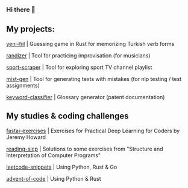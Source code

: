 ### Hi there 👋
<!--
**grt-pretender/grt-pretender** is a ✨ _special_ ✨ repository because its `README.md` (this file) appears on your GitHub profile.

Here are some ideas to get you started:

- 🔭 I’m currently working on ...
- 🌱 I’m currently learning ...
- 👯 I’m looking to collaborate on ...
- 🤔 I’m looking for help with ...
- 💬 Ask me about ...
- 📫 How to reach me: ...
- 😄 Pronouns: ...
- ⚡ Fun fact: ...
-->
## My projects:

[yeni-fiil](https://github.com/grt-pretender/yeni-fiil/) | Guessing game in Rust for memorizing Turkish verb forms

[randizer](https://github.com/grt-pretender/randizer/) | Tool for practicing improvisation (for musicians)

[sport-scraper](https://github.com/grt-pretender/sport-scraper) | Tool for exploring sport TV channel playlist

[mist-gen](https://github.com/grt-pretender/mist-gen) | Tool for generating texts with mistakes (for nlp testing / test assignments)

[keyword-classifier](https://github.com/grt-pretender/keyword-classifier/) | Glossary generator (patent documentation)

<!--

[chekhov_gen](https://github.com/grt-pretender/chekhov_gen/) | Content generation for social media using Chekhov`s letters

[for-dict](https://github.com/grt-pretender/for-dict/) | Tool for text preparation (voice recording)

[yeni-hitit](https://github.com/grt-pretender/yeni-hitit/) | Studying Turkish: my Anki cards, notes and related scripts
-->





## My studies & coding challenges

[fastai-exercises](https://github.com/grt-pretender/fastai-exercises/) | Exercises for Practical Deep Learning for Coders by Jeremy Howard

[reading-sicp](https://github.com/grt-pretender/reading-sicp/) | Solutions to some exercises from "Structure and Interpretation of Computer Programs"

[leetcode-snippets](https://github.com/grt-pretender/leetcode-snippets/) | Using Python, Rust & Go

[advent-of-code](https://github.com/grt-pretender/advent-of-code/) | Using Python & Rust
<!--
[genuary-2021](https://github.com/grt-pretender/genuary-2021/) | Entries for generative art challenge
-->
